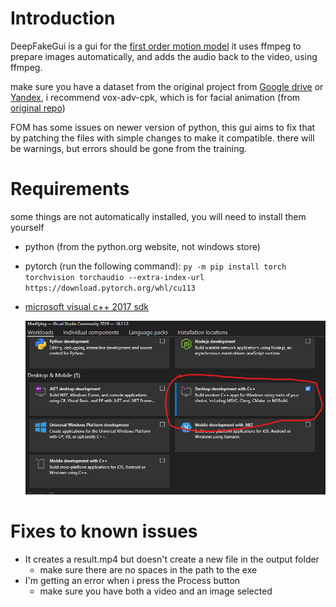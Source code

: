 # Introduction
DeepFakeGui is a gui for the [first order motion model](https://github.com/AliaksandrSiarohin/first-order-model)
it uses ffmpeg to prepare images automatically, and adds the audio back to the video, using ffmpeg.

make sure you have a dataset from the original project from [Google drive](https://drive.google.com/drive/folders/1PyQJmkdCsAkOYwUyaj_l-l0as-iLDgeH) or [Yandex](https://disk.yandex.ru/d/lEw8uRm140L_eQ), i recommend vox-adv-cpk, which is for facial animation (from [original repo](https://github.com/AliaksandrSiarohin/first-order-model))

FOM has some issues on newer version of python, this gui aims to fix that by patching the files with simple changes to make it compatible. there will be warnings, but errors should be gone from the training.

# Requirements
some things are not automatically installed, you will need to install them yourself
* python (from the python.org website, not windows store)
* pytorch (run the following command): `py -m pip install torch torchvision torchaudio --extra-index-url https://download.pytorch.org/whl/cu113`
* [microsoft visual c++ 2017 sdk](https://visualstudio.microsoft.com/thank-you-downloading-visual-studio/?sku=BuildTools&rel=15)

   ![Desktop environment with c++](/visual-c++.png)

# Fixes to known issues
* It creates a result.mp4 but doesn't create a new file in the output folder
   * make sure there are no spaces in the path to the exe
* I'm getting an error when i press the Process button
   * make sure you have both a video and an image selected
